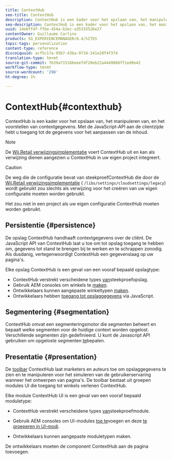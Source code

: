 ```yaml
---
title: ContextHub
seo-title: ContextHub
description: ContextHub is een kader voor het opslaan van, het manipuleren van, en het voorstellen van contextgegevens
seo-description: ContextHub is een kader voor het opslaan van, het manipuleren van, en het voorstellen van contextgegevens
uuid: 14e6ff4f-ffbe-454a-b2ec-a35333526e27
contentOwner: Guillaume Carlino
products: SG_EXPERIENCEMANAGER/6.4/SITES
topic-tags: personalization
content-type: reference
discoiquuid: acf5c17a-95b7-43ba-9734-241e20f4f374
translation-type: tm+mt
source-git-commit: 7b39a715166eeefdf20eb22a4449068ff1ed0e42
workflow-type: tm+mt
source-wordcount: '298'
ht-degree: 1%

---
```



# ContextHub{#contexthub}

ContextHub is een kader voor het opslaan van, het manipuleren van, en het voorstellen van contextgegevens. Met de JavaScript-API aan de clientzijde hebt u toegang tot de gegevens voor het aanpassen van de inhoud.

>[!NOTE]
>
>De [Wij.Retail verwijzingsimplementatie](/help/sites-developing/we-retail.md) voert ContextHub uit en kan als verwijzing dienen aangezien u ContextHub in uw eigen project integreert.

>[!CAUTION]
>
>De weg die de configuratie bevat van steekproefContextHub die door de [Wij.Retail verwijzingsimplementatie](/help/sites-developing/we-retail.md) ( `/libs/settings/cloudsettings/legacy`) wordt gebruikt zou slechts als verwijzing voor het creëren van uw eigen configuratie moeten worden gebruikt.
>
>Het zou niet in een project als uw eigen configuratie ContextHub moeten worden gebruikt.

## Persistentie {#persistence}

De opslag ContextHub handhaaft contextgegevens over de cliënt. De JavaScript API van ContextHub laat u toe om tot opslag toegang te hebben om, gegevens tot stand te brengen bij te werken en te schrappen zonodig. Als dusdanig, vertegenwoordigt ContextHub een gegevenslaag op uw pagina&#39;s.

Elke opslag ContextHub is een geval van een vooraf bepaald opslagtype:

* ContextHub verstrekt verscheidene types [van](/help/sites-developing/ch-samplestores.md)steekproefopslag.
* Gebruik AEM consoles om winkels te [maken](/help/sites-administering/contexthub-config.md#creating-a-contexthub-store).
* Ontwikkelaars kunnen aangepaste winkeltypen [maken](/help/sites-developing/ch-extend.md#creating-custom-store-candidates).
* Ontwikkelaars hebben [toegang tot opslaggegevens](/help/sites-developing/ch-adding.md#interacting-with-contexthub-stores) via JavaScript.

## Segmentering {#segmentation}

ContextHub omvat een segmenteringsmotor die segmenten beheert en bepaalt welke segmenten voor de huidige context worden opgelost. Verschillende segmenten zijn gedefinieerd. U kunt de Javascript API gebruiken om opgeloste segmenten [te](/help/sites-developing/ch-adding.md#determining-resolved-contexthub-segments)bepalen.

## Presentatie {#presentation}

De [toolbar](/help/sites-authoring/ch-previewing.md) ContextHub laat marketers en auteurs toe om opslaggegevens te zien en te manipuleren voor het simuleren van de gebruikerservaring wanneer het ontwerpen van pagina&#39;s. De toolbar bestaat uit groepen modules UI die toegang tot winkels verlenen ContextHub.

Elke module ContextHub UI is een geval van een vooraf bepaald moduletype:

* ContextHub verstrekt verscheidene types [van](/help/sites-developing/ch-samplemodules.md)steekproefmodule.
* Gebruik AEM consoles om UI-modules [toe te](/help/sites-administering/contexthub-config.md#adding-a-ui-module)voegen en deze [te groeperen in UI-modi](/help/sites-administering/contexthub-config.md#adding-a-ui-mode).

* Ontwikkelaars kunnen aangepaste moduletypen [](/help/sites-developing/ch-extend.md#creating-contexthub-ui-module-types)maken.

De ontwikkelaars moeten de component ContextHub aan de pagina [](/help/sites-developing/ch-adding.md)toevoegen.
